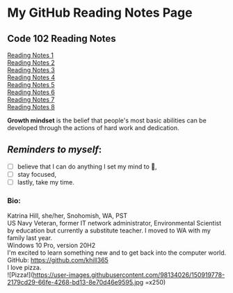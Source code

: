 # My GitHub Reading Notes Page

## Code 102 Reading Notes
[Reading Notes 1](https://katrina-l-hill.github.io/reading-notes-Read-01/) <br>
[Reading Notes 2](https://katrina-l-hill.github.io/reading-notes-Read-02/) <br>
[Reading Notes 3](https://katrina-l-hill.github.io/reading-notes-Read-03/) <br>
[Reading Notes 4](https://katrina-l-hill.github.io/reading-notes-Read-04/) <br>
[Reading Notes 5](https://katrina-l-hill.github.io/reading-notes-Read-05/) <br>
[Reading Notes 6](https://katrina-l-hill.github.io/reading-notes-Read-06/) <br>
[Reading Notes 7](https://katrina-l-hill.github.io/reading-notes-Read-07/) <br>
[Reading Notes 8](https://katrina-l-hill.github.io/reading-notes-Read-08/) <br>

**Growth mindset** is the belief that people's most basic abilities can be developed through the actions of hard work and dedication.

## *Reminders to myself*: <br>
- [ ]  believe that I can do anything I set my mind to 🙂,
- [ ]  stay focused,
- [ ]  lastly, take my time.

### Bio: <br>
Katrina Hill, she/her, Snohomish, WA, PST <br>
US Navy Veteran, former IT network administrator, Environmental Scientist by education but currently a substitute teacher. I moved to WA with my family last year. <br>
Windows 10 Pro, version 20H2 <br>
I'm excited to learn something new and to get back into the computer world. <br>
GitHub: https://github.com/khill365 <br>
I love pizza. <br>
![Pizza!](https://user-images.githubusercontent.com/98134026/150919778-2179cd29-66fe-4268-bd13-8e70d46e9595.jpg =x250)
